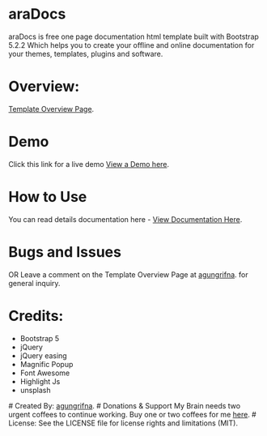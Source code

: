 # araDocs
araDocs is free one page documentation html template built with Bootstrap 5.2.2 Which helps you to create your offline and online documentation for your themes, templates, plugins and software.
# Overview:
<a href="/">Template Overview Page</a>.
# Demo
Click this link for a live demo <a href="/">View a Demo here</a>.
# How to Use
You can read details documentation here - <a href="/">View Documentation Here</a>.
# Bugs and Issues
OR Leave a comment on the Template Overview Page at <a href="/">agungrifna</a>. for general inquiry.
# Credits:
<ul>
    <li>Bootstrap 5</li>
    <li>jQuery</li>
    <li>jQuery easing</li>
    <li>Magnific Popup</li>
    <li>Font Awesome</li>
    <li>Highlight Js</li>
    <li>unsplash</li>
</ul>
# Created By:
<a href="/">agungrifna</a>.
# Donations & Support
My Brain needs two urgent coffees to continue working. Buy one or two coffees for me <a href="/">here</a>.
# License:
See the LICENSE file for license rights and limitations (MIT).
